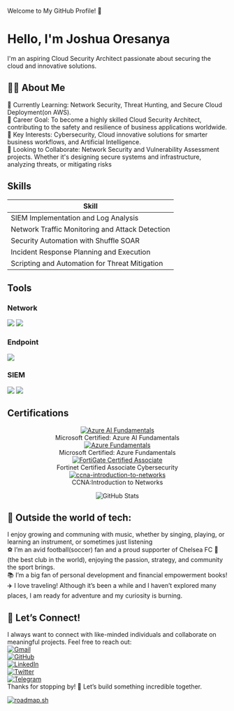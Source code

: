 Welcome to My GitHub Profile! 👋
# Hello, I'm Joshua Oresanya

I'm an aspiring Cloud Security Architect passionate about securing the cloud and innovative solutions.

## 👨‍💻 About Me
<div>
🌱 Currently Learning: Network Security, Threat Hunting, and Secure Cloud Deployment(on AWS).<br/>💼 Career Goal: To become a highly skilled Cloud Security Architect, contributing to the safety and resilience of business applications worldwide.<br/>🎯 Key Interests: Cybersecurity, Cloud innovative solutions for smarter business workflows, and Artificial Intelligence.<br/>🤝 Looking to Collaborate: Network Security and Vulnerability Assessment projects. Whether it's designing secure systems and infrastructure, analyzing threats, or mitigating risks
</div>

## Skills

| Skill                                         |
|-----------------------------------------------|
| SIEM Implementation and Log Analysis          
| Network Traffic Monitoring and Attack Detection 
| Security Automation with Shuffle SOAR         
| Incident Response Planning and Execution                       
| Scripting and Automation for Threat Mitigation 

## Tools

### Network
<div>
    <img src="https://img.shields.io/badge/-Wireshark-1679A7?&style=for-the-badge&logo=Wireshark&logoColor=white" />
    <img src="https://img.shields.io/badge/-Suricata-EF3B2D?&style=for-the-badge&logo=Suricata&logoColor=white" />
</div>

### Endpoint
<div>
    <img src="https://img.shields.io/badge/-Microsoft_Defender_for_Endpoint-00A4EF?&style=for-the-badge&logo=Microsoft&logoColor=white" />
</div>

### SIEM

<div>
    <img src="https://img.shields.io/badge/-Microsoft_Sentinel-0078D4?&style=for-the-badge&logo=Microsoft&logoColor=white" />
    <img src="https://img.shields.io/badge/-Splunk-000000?&style=for-the-badge&logo=Splunk&logoColor=white" />
</div>

## Certifications

<div>
<p align="center">
  <a href="https://learn.microsoft.com/api/credentials/share/en-us/JoshuaOresanya-9145/23DBBD475FA9B88A?sharingId=73AF01FAD4EB0B5F" target="_blank">
    <img src="https://github.com/momo1231-for/cert/blob/main/Screenshot%202025-06-27%20010245.png" alt="Azure AI Fundamentals" />
  </a>
  <br/>Microsoft Certified: Azure AI Fundamentals<br/>
  <a href="https://learn.microsoft.com/api/credentials/share/en-us/JoshuaOresanya-9145/4F1A22F641883A70?sharingId=73AF01FAD4EB0B5F" target="_blank">
    <img src="https://github.com/momo1231-for/cert/blob/main/Screenshot%202025-06-27%20010245.png" alt="Azure Fundamentals" />
  </a>
  <br/>Microsoft Certified: Azure Fundamentals<br/>
   <a href="https://www.credly.com/badges/cd02c6ba-2776-484a-802e-2c8a1404fc4c/public_url" target="_blank">
       <img src="https://github.com/momo1231-for/cert/blob/main/fortinet-certified-associate-cybersecurity.1.png" alt="FortiGate Certified Associate" />
   </a>
   <br/>Fortinet Certified Associate Cybersecurity<br/>
     <a href="https://www.credly.com/badges/70a347b1-c219-44ab-b700-330357fe08ed/public_url" target="_blank">
       <img src="https://github.com/momo1231-for/cert/blob/main/ccna-introduction-to-networks.png" alt="ccna-introduction-to-networks" />
   </a>
   <br/>CCNA:Introduction to Networks<br/>
</p>

</div>


<!-- GitHub Stats -->
<p align="center">
  <img src="https://github-readme-stats.vercel.app/api?username=momo1231-for&show_icons=true&theme=radical&hide=issues&rank_icon=percentile" alt="GitHub Stats" />
</p>

<!-- Contribution Streak -->
<!--<p align="center">
  <img src="https://streak-stats.demolab.com?user=momo1231-for&theme=radical" alt="GitHub Streak" />
</p>-->

<!-- Top Languages -->
<!--<p align="center">
  <img src="https://github-readme-stats.vercel.app/api/top-langs/?username=momo1231-for&layout=compact&theme=radical" alt="Top Languages" />-->
</p>
<!-- Optional Trophy Section -->
<!--
<p align="center">
  <img src="https://github-profile-trophy.vercel.app/?username=momo1231-for&theme=radical" alt="GitHub Trophies" />
</p>
-->

<!-- Footer or bio (optional) -->
## 🚀 Outside the world of tech:
I enjoy growing and communing with music, whether by singing, playing, or learning an instrument, or sometimes just listening<br/>⚽ I’m an avid football(soccer) fan and a proud supporter of Chelsea FC 💙 (the best club in the world), enjoying the passion, strategy, and community the sport brings.<br/>📚 I’m a big fan of personal development and financial empowerment books!<br/>✈️ I love traveling! Although it’s been a while and I haven’t explored many places, I am ready for adventure and my curiosity is burning.

## 🤝 Let’s Connect!
I always want to connect with like-minded individuals and collaborate on meaningful projects. Feel free to reach out:<br/>
[![Gmail](https://img.shields.io/badge/Gmail-D14836?style=for-the-badge&logo=gmail&logoColor=white)](mailto:oresanyaj124@gmail.com)<br/>[![GitHub](https://img.shields.io/badge/GitHub-%23121011.svg?style=plastic&logo=github&logoColor=white)](https://github.com/momo1231-for)<br/>[![LinkedIn](https://img.shields.io/badge/LinkedIn-%230077B5.svg?logo=linkedin&logoColor=white)](www.linkedin.com/in/joshua-oresanya-1aa1a8360)<br/> [![Twitter](https://img.shields.io/badge/Twitter-%231DA1F2.svg?logo=Twitter&logoColor=white)](https://x.com/Youryoungers)<br/>[![Telegram](https://img.shields.io/badge/Telegram-2CA5E0?style=for-the-badge&logo=telegram&logoColor=white)](https://https://t.me/momoforeal)<br/>Thanks for stopping by! 🚀 Let’s build something incredible together.
<!--Roadmap.sh sction -->

[![roadmap.sh](https://roadmap.sh/card/tall/685c8fd5692da1a94ed0fee1?variant=dark&roadmaps=linux%2Cai-red-teaming%2Caws%2Ccyber-security)](https://roadmap.sh) 
<!---
momo1231-for/momo1231-for is a ✨ special ✨ repository because its `README.md` (this file) appears on your GitHub profile.
You can click the Preview link to take a look at your changes.
--->
